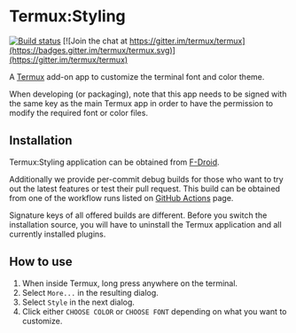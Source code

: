 # Termux:Styling

[![Build status](https://github.com/termux/termux-styling/workflows/Build/badge.svg)](https://github.com/termux/termux-styling/actions)
[![Join the chat at https://gitter.im/termux/termux](https://badges.gitter.im/termux/termux.svg)](https://gitter.im/termux/termux)

A [Termux](https://termux.org) add-on app to customize the terminal font and
color theme.

When developing (or packaging), note that this app needs to be signed with the
same key as the main Termux app in order to have the permission to modify the
required font or color files.

## Installation

Termux:Styling application can be obtained from [F-Droid](https://f-droid.org/en/packages/com.termux.styling/).

Additionally we provide per-commit debug builds for those who want to try
out the latest features or test their pull request. This build can be obtained
from one of the workflow runs listed on [GitHub Actions](https://github.com/termux/termux-styling/actions)
page.

Signature keys of all offered builds are different. Before you switch the
installation source, you will have to uninstall the Termux application and
all currently installed plugins.

## How to use

1. When inside Termux, long press anywhere on the terminal.
2. Select `More...` in the resulting dialog.
3. Select `Style` in the next dialog.
4. Click either `CHOOSE COLOR` or `CHOOSE FONT` depending on what you want to customize.
